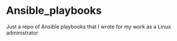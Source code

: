 # Ansible_playbooks
Just a repo of Ansible playbooks that I wrote for my work as a Linux administrator
